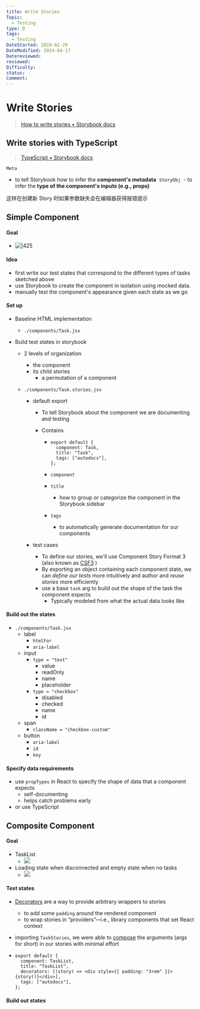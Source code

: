 ```yaml
---
title: Write Stories
Topic:
  - Testing
type: D
tags:
  - Testing
DateStarted: 2024-02-29
DateModified: 2024-04-17
Datereviewed: 
reviewed: 
Difficulty: 
status: 
Comment: 
---
```


# Write Stories

> [How to write stories • Storybook docs](https://storybook.js.org/docs/writing-stories#default-export)

## Write stories with TypeScript

> [TypeScript • Storybook docs](https://storybook.js.org/docs/configure/typescript)

`Meta`

- to tell Storybook how to infer the **component's metadata**
   `StoryObj`
   - to infer the **type of the component's inputs (e.g., props)**

这样在创建新 Story 时如果参数缺失会在编辑器获得报错提示

## Simple Component

#### Goal

- ![|425](https://storybook.js.org/tutorials/intro-to-storybook/task-states-learnstorybook.png)

#### Idea

- first write our test states that correspond to the different types of tasks sketched above
- use Storybook to create the component in isolation using mocked data.
- manually test the component's appearance given each state as we go

#### Set up

- Baseline HTML implementation
  - `./components/Task.jsx`
- Build test states in storybook

  - 2 levels of organization
    - the component
    - its child stories
      - a permutation of a component
  - `./components/Task.stories.jsx`

    - default export

      - To tell Storybook about the component we are documenting and testing
      - Contains

        - ```tsx
          export default {
          	component: Task,
          	title: "Task",
          	tags: ["autodocs"],
          };
          ```

        - `component`
        - `title`
          - how to group or categorize the component in the Storybook sidebar
        - `tags`
          - to automatically generate documentation for our components

    - test cases
      - To define our stories, we'll use Component Story Format 3 (also known as [CSF3](https://storybook.js.org/docs/react/api/csf) )
      - By exporting an object containing each component state, we can _define our tests_ more intuitively and author and _reuse stories_ more efficiently
      - use a base `task` arg to build out the shape of the task the component expects
        - Typically modeled from what the actual data looks like

#### Build out the states

- `./components/Task.jsx`
  - label
    - `htmlFor`
    - `aria-label`
  - input
    - `type = "text"`
      - value
      - readOnly
      - name
      - placeholder
    - `type = "checkbox"`
      - disabled
      - checked
      - name
      - id
  - span
    - `className = "checkbox-custom"`
  - button
    - `aria-label`
    - `id`
    - `key`

#### Specify data requirements

- use `propTypes` in React to specify the shape of data that a component expects
  - self-documenting
  - helps catch problems early
- or use TypeScript

## Composite Component

#### Goal

- TaskList
  - ![](https://storybook.js.org/tutorials/intro-to-storybook/tasklist-states-1.png)
- Loading state when disconnected and empty state when no tasks
  - ![](https://storybook.js.org/tutorials/intro-to-storybook/tasklist-states-2.png)

#### Test states

- [Decorators](https://storybook.js.org/docs/react/writing-stories/decorators) are a way to provide arbitrary wrappers to stories
  - to add some `padding` around the rendered component
  - to wrap stories in “providers”-–i.e., library components that set React context
- importing `TaskStories`, we were able to [compose](https://storybook.js.org/docs/react/writing-stories/args#args-composition) the arguments (args for short) in our stories with minimal effort

- ```tsx
  export default {
  	component: TaskList,
  	title: "TaskList",
  	decorators: [(story) => <div style={{ padding: "3rem" }}>{story()}</div>],
  	tags: ["autodocs"],
  };
  ```

#### Build out states
